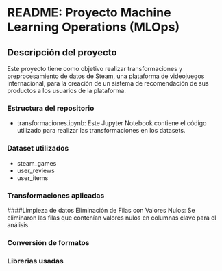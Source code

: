 # README: Proyecto Machine Learning Operations (MLOps)
## Descripción del proyecto
Este proyecto tiene como objetivo realizar transformaciones y preprocesamiento de datos de Steam, una plataforma de videojuegos internacional, para la creación de un sistema de recomendación de sus productos a los usuarios de la plataforma. 

### Estructura del repositorio
- transformaciones.ipynb: Este Jupyter Notebook contiene el código utilizado para realizar las transformaciones en los datasets.

### Dataset utilizados
- steam_games
- user_reviews
- user_items

### Transformaciones aplicadas
####Limpieza de datos
Eliminación de Filas con Valores Nulos: Se eliminaron las filas que contenían valores nulos en columnas clave para el análisis.

### Conversión de formatos

### Librerias usadas
